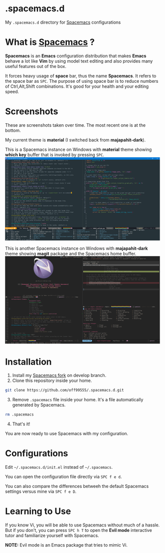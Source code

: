 # .spacemacs.d
My `.spacemacs.d` directory for [Spacemacs](https://github.com/syl20bnr/spacemacs)
configurations

# What is [Spacemacs](https://github.com/syl20bnr/spacemacs) ?
**Spacemacs** is an **Emacs** configuration distribution that makes **Emacs**
behave a lot like **Vim** by using model text editing and also provides many
useful features out of the box.

It forces heavy usage of **space** bar, thus the name **Spacemacs**. It refers
to the space bar as `SPC`. The purpose of using space bar is to reduce numbers of
Ctrl,Alt,Shift combinations. It's good for your health and your editing speed.

# Screenshots
These are screenshots taken over time. The most recent one is at the bottom.

My current theme is **material** (I switched back from **majapahit-dark**).

This is a Spacemacs instance on Windows with **material** theme showing **which
key** buffer that is invoked by pressing `SPC`.
[![2016-12-12_23-42-18.png](screenshots/2016-12-12_23-42-18.png)
](screenshots/2016-12-12_23-42-18.png?raw=true)

This is another Spacemacs instance on Windows with **majapahit-dark** theme
showing **magit** package and the Spacemacs home buffer.
[![2016-12-13_21-35-23.png](screenshots/2016-12-13_21-35-23.png)
](screenshots/2016-12-13_21-35-23.png?raw=true)


# Installation
1. Install my [Spacemacs fork](https://github.com/off99555/spacemacs/tree/develop)
  on develop branch.
2. Clone this repository inside your home.

  ```bash
  git clone https://github.com/off99555/.spacemacs.d.git
  ```
3. Remove `.spacemacs` file inside your home.
  It's a file automatically generated by Spacemacs.

  ```bash
  rm .spacemacs
  ```
4. That's it!

  You are now ready to use Spacemacs with my configuration.

# Configurations
Edit `~/.spacemacs.d/init.el` instead of `~/.spacemacs`.

You can open the configuration file directly via `SPC f e d`.

You can also compare the differences betweeh the default Spacemacs settings
versus mine via `SPC f e D`.

# Learning to Use
If you know Vi, you will be able to use Spacemacs without much of a hassle.
But if you don't, you can press `SPC h T` to open the **Evil mode** interactive
tutor and familiarize yourself with Spacemacs.

**NOTE:** Evil mode is an Emacs package that tries to mimic Vi.
